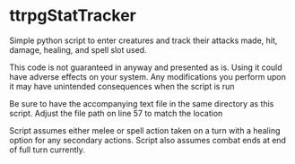 # ttrpgStatTracker
Simple python script to enter creatures and track their attacks made, hit, damage, healing, and spell slot used.

This code is not guaranteed in anyway and presented as is. Using it could have adverse effects on your system.
Any modifications you perform upon it may have unintended consequences when the script is run

Be sure to have the accompanying text file in the same directory as this script.
Adjust the file path on line 57 to match the location

Script assumes either melee or spell action taken on a turn with a healing option for any secondary actions.
Script also assumes combat ends at end of full turn currently.
